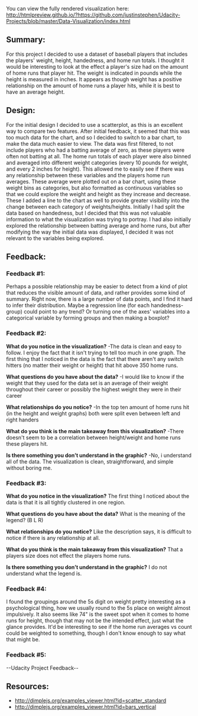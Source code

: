 You can view the fully rendered visualization here: http://htmlpreview.github.io/?https://github.com/justinstephen/Udacity-Projects/blob/master/Data-Visualization/index.html

## Summary:
For this project I decided to use a dataset of baseball players that includes the players' weight, height, handedness, and home run totals. I thought it would be interesting to look at the effect a player's size had on the amount of home runs that player hit. The weight is indicated in pounds while the height is measured in inches. It appears as though weight has a positive relationship on the amount of home runs a player hits, while it is best to have an average height.

## Design:
For the initial design I decided to use a scatterplot, as this is an excellent way to compare two features. After initial feedback, it seemed that this was too much data for the chart, and so I decided to switch to a bar chart, to make the data much easier to view. The data was first filtered, to not include players who had a batting average of zero, as these players were often not batting at all. The home run totals of each player were also binned and averaged into different weight categories (every 10 pounds for weight, and every 2 inches for height). This allowed me to easily see if there was any relationship between these variables and the players home run averages. These average were plotted out on a bar chart, using these weight bins as categories, but also formatted as continuous variables so that we could explore the weight and height as they increase and decrease. These  I added a line to the chart as well to provide greater visibility into the change between each category of weights/heights. Initially I had split the data based on handedness, but I decided that this was not valuable information to what the visualization was trying to portray. I had also initially explored the relationship between batting average and home runs, but after modifying the way the initial data was displayed, I decided it was not relevant to the variables being explored. 

## Feedback:
### Feedback #1:
Perhaps a possible relationship may be easier to detect from a kind of plot that reduces the visible amount of data, and rather provides some kind of summary. Right now, there is a large number of data points, and I find it hard to infer their distribution. Maybe a regression line (for each handedness-group) could point to any trend? Or turning one of the axes' variables into a categorical variable by forming groups and then making a boxplot?

### Feedback #2:
**What do you notice in the visualization?**
-The data is clean and easy to follow. I enjoy the fact that it isn't trying to tell too much in one graph. The first thing that I noticed in the data is the fact that there aren't any switch hitters (no matter their weight or height) that hit above 350 home runs.

**What questions do you have about the data?**
-I would like to know if the weight that they used for the data set is an average of their weight throughout their career or possibly the highest weight they were in their career 

**What relationships do you notice?**
-In the top ten amount of home runs hit (in the height and weight graphs) both were split even between left and right handers

**What do you think is the main takeaway from this visualization?**
-There doesn't seem to be a correlation between height/weight and home runs these players hit.

**Is there something you don’t understand in the graphic?**
-No, i understand all of the data. The visualization is clean, straightforward, and simple without boring me.

### Feedback #3:
**What do you notice in the visualization?**
The first thing I noticed about the data is that it is all tightly clustered in one region.

**What questions do you have about the data?**
What is the meaning of the legend? (B L R)

**What relationships do you notice?**
Like the description says, it is difficult to notice if there is any relationship at all.

**What do you think is the main takeaway from this visualization?**
That a players size does not effect the players home runs.

**Is there something you don’t understand in the graphic?**
I do not understand what the legend is.

### Feedback #4:
I found the groupings around the 5s digit on weight pretty interesting as a psychological thing, how we usually round to the 5s place on weight almost impulsively.  It also seems like 74" is the sweet spot when it comes to home runs for height, though that may not be the intended effect, just what the glance provides. It'd be interesting to see if the home run averages vs count could be weighted to something, though I don't know enough to say what that might be.

### Feedback #5:
--Udacity Project Feedback--

## Resources:
* http://dimplejs.org/examples_viewer.html?id=scatter_standard 
* http://dimplejs.org/examples_viewer.html?id=bars_vertical
